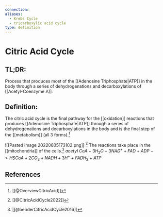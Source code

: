```yaml
---
connection:
aliases:
  - Krebs Cycle
  - tricarboxylic acid cycle
type: definition
---
```


# Citric Acid Cycle

## TL;DR:
Process that produces most of the [[Adenosine Triphosphate|ATP]] in the body through a series of dehydrogenations and decarboxylations of [[Acetyl-Coenzyme A]].

## Definition:
The citric acid cycle is the final pathway for the [[oxidation]] reactions that produces [[Adenosine Triphosphate|ATP]] through a series of dehydrogenations and decarboxylations in the body and is the final step of the [[metabolism]] (all 3 forms).[^1]

![[Pasted image 20220605173102.png]]
[^2]
The reactions take place in the [[mitochondria]] of the cells.[^3]
$acetyl\ CoA + 3 H_2O + 3 NAD^+ + FAD + ADP\ -> HSCoA + 2 CO_2 + NADH + 3H^+ + FADH_2 + ATP$

## References

[^1]: [[@OverviewCitricAcid]]
[^2]: [[@CitricAcidCycle2022]]
[^3]: [[@benderCitricAcidCycle2016]]